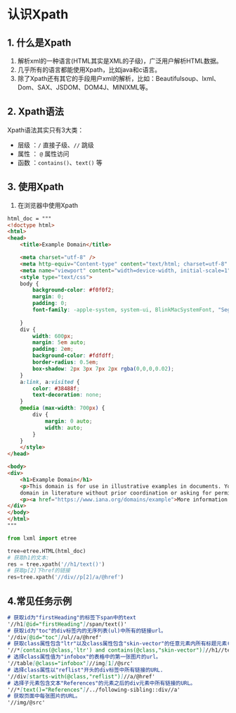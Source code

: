 # 认识Xpath

## 1. 什么是Xpath

1. 解析xml的一种语言(HTML其实是XML的子级)，广泛用户解析HTML数据。
2. 几乎所有的语言都能使用Xpath，比如java和c语言。
3. 除了Xpath还有其它的手段用户xml的解析，比如：Beautifulsoup、lxml、Dom、SAX、JSDOM、DOM4J、MINIXML等。

## 2. Xpath语法

Xpath语法其实只有3大类：

- 层级 ：` / ` 直接子级、`//` 跳级
- 属性 ： `@` 属性访问
- 函数 ：`contains()`、`text()` 等

## 3. 使用Xpath

1. 在浏览器中使用Xpath

```html
html_doc = """
<!doctype html>
<html>
<head>
    <title>Example Domain</title>

    <meta charset="utf-8" />
    <meta http-equiv="Content-type" content="text/html; charset=utf-8" />
    <meta name="viewport" content="width=device-width, initial-scale=1" />
    <style type="text/css">
    body {
        background-color: #f0f0f2;
        margin: 0;
        padding: 0;
        font-family: -apple-system, system-ui, BlinkMacSystemFont, "Segoe UI", "Open Sans", "Helvetica Neue", Helvetica, Arial, sans-serif;
        
    }
    div {
        width: 600px;
        margin: 5em auto;
        padding: 2em;
        background-color: #fdfdff;
        border-radius: 0.5em;
        box-shadow: 2px 3px 7px 2px rgba(0,0,0,0.02);
    }
    a:link, a:visited {
        color: #38488f;
        text-decoration: none;
    }
    @media (max-width: 700px) {
        div {
            margin: 0 auto;
            width: auto;
        }
    }
    </style>    
</head>

<body>
<div>
    <h1>Example Domain</h1>
    <p>This domain is for use in illustrative examples in documents. You may use this
    domain in literature without prior coordination or asking for permission.</p>
    <p><a href="https://www.iana.org/domains/example">More information...</a></p>
</div>
</body>
</html>
"""
```

```python
from lxml import etree

tree=etree.HTML(html_doc)
# 获取h1的文本:
res = tree.xpath('//h1/text()')
# 获取p[2]下href的链接
res=tree.xpath('//div//p[2]/a/@href')
```



## 4.常见任务示例

```markdown
# 获取id为"firstHeading"的标签下span中的text
'//h1[@id="firstHeading"]/span/text()'
# 获取id为"toc"的div标签内的无序列表(ul)中所有的链接url。
'//div[@id="toc"]/ul//a/@href'
# 获取class属性包含"ltr"以及class属性包含"skin-vector"的任意元素内所有标题元素(h1)中的文本。这两个字符串可能在同一个class中，也可能在不同的class中。
'//*[contains(@class,'ltr') and contains(@class,"skin-vector")]//h1//text()'
# 选择class属性值为"infobox"的表格中的第一张图片的url。
'//table[@class="infobox"]//img[1]/@src'
# 选择class属性以"reflist"开头的div标签中所有链接的URL.
'//div[starts-with(@class,"reflist")]//a/@href'
# 选择子元素包含文本"References"的元素之后的div元素中所有链接的URL。
'//*[text()="References"]/../following-sibling::div//a'
# 获取页面中每张图片的URL。
'//img/@src'
```

